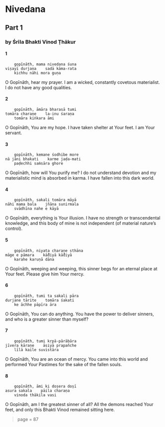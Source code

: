 # Nivedana

## Part 1

### by Śrīla Bhakti Vinod Ṭhākur

#### 1

        gopīnāth, mama nivedana śuna
    viṣayī durjana    sadā kāma-rata
        kichhu nāhi mora guṇa

O Gopīnāth, hear my prayer. I am a wicked, constantly covetous materialist. I do not have any good qualities.

#### 2

        gopīnāth, āmāra bharasā tumi
    tomāra charaṇe    la-inu śaraṇa
        tomāra kiṅkara āmi

O Gopīnāth, You are my hope. I have taken shelter at Your feet. I am Your servant.

#### 3

        gopīnāth, kemane śodhibe more
    nā jāni bhakati    karme jaḍa-mati
        paḍechhi saṁsāra ghore

O Gopīnāth, how will You purify me? I do not understand devotion and my materialistic mind is absorbed in karma. I have fallen into this dark world.

#### 4

        gopīnāth, sakali tomāra māyā
    nāhi mama bala    jñāna sunirmala
        svādhīna nahe e kāyā

O Gopīnāth, everything is Your illusion. I have no strength or transcendental knowledge, and this body of mine is not independent (of material nature’s control).

#### 5

        gopīnāth, niyata charaṇe sthāna
    māge e pāmara    kā̐diyā kā̐diyā
        karahe karuṇā dāna

O Gopīnāth, weeping and weeping, this sinner begs for an eternal place at Your feet. Please give him Your mercy.

#### 6

        gopīnāth, tumi ta sakali pāra
    durjane tārite    tomāra śakati
        ke āchhe pāpīra āra

O Gopīnāth, You can do anything. You have the power to deliver sinners, and who is a greater sinner than myself?

#### 7

        gopīnāth, tumi kṛpā-pārābāra
    jīvera kāraṇe    āsiyā prapañche
        līlā kaile suvistāra

O Gopīnāth, You are an ocean of mercy. You came into this world and performed Your Pastimes for the sake of the fallen souls.

#### 8

        gopīnāth, āmi ki doṣera doṣī
    asura sakala    pāila charaṇa
        vinoda thākila vasi

O Gopīnāth, am I the greatest sinner of all? All the demons reached Your feet, and only this Bhakti Vinod remained sitting here.


> page = 87
